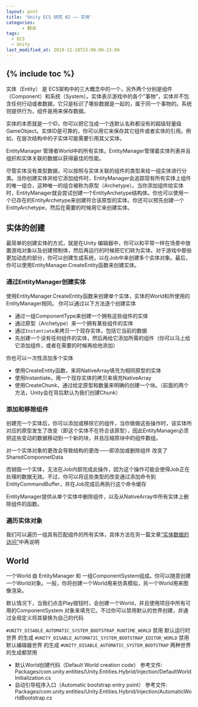 ```yaml
---
layout: post
title: 'Unity ECS 研究 02 —— 实体'
categories:
      - 翻译
tags:
  - ECS
  - Unity
last_modified_at: 2019-12-18T23:00:00-23:00
---
```

{% include toc %}
---

实体（Entity） 是 ECS架构中的三大概念中的一个，另外两个分别是组件（Component）和系统（System）。实体表示游戏中的各个"事物"，实体并不包含任何行动或者数据，它只是标识了哪些数据是一起的，属于同一个事物的。系统则提供行为，组件是用来保存数据。

实体的本质就是一个ID，你可以把它当成一个连默认名称都没有的超级轻量级GameObject。实体ID是可靠的，你可以用它来保存其它组件或者实体的引用。例如，在层次结构中的子实体可能需要引用其父实体。

EntityManager 管理者World中的所有实体。EntityManager管理着实体列表并且组织和实体关联的数据以获得最佳的性能。

尽管实体没有类型数据，可以按照与实体关联的组件的类型来给一组实体进行分类。当你创建实体并给它添加组件时，EntityManager会追踪现有所有实体上组件的唯一组合，这种唯一的组合被称为原型（Archetype）。当你添加组件给实体时，EntityManager就会尝试创建一个EntityArchetype结构体。你也可以使用一个已存在的EntityArchetype来创建符合该原型的实体。你还可以预先创建一个EntityArchetype，然后在需要的时候用它来创建实体。

## 实体的创建

最简单的创建实体的方式，就是在Unity 编辑器中，你可以和平常一样在场景中放置游戏对象以及创建预制体，然后再运行的时候把它们转为实体。对于游戏中那些更加动态的部分，你可以创建生成系统，以在Job中来创建多个实体对象。最后，你可以使用EntityManager.CreateEntity函数来创建实体。

### 通过EntityManager创建实体
使用EntityManager.CreateEntity函数来创建单个实体，实体的World和所使用的EntityManager相同。
你可以通过以下方法逐个创建实体
- 通过一组ComponentType来创建一个拥有这些组件的实体
- 通过原型（Archetype）来一个拥有某些组件的实体
- 通过`Instantiate`来拷贝一个现存实体，包括它当前的数据
- 先创建一个没有任何组件的实体，然后再给它添加所需的组件（你可以马上给它添加组件，或者在需要的时候再给他添加）

你也可以一次性添加多个实体
- 使用CreateEntity函数，来将NativeArray填充为相同原型的实体
- 使用Instantiate，用一个现存实体的拷贝来填充NativeArray
- 使用CreateChunk，通过给定原型和数量来明确的创建一个块。（前面的两个方法，Unity会在背后默认为我们创建Chunk）

### 添加和移除组件
创建完一个实体后，你可以添加或移除它的组件，当你做做这些操作时，该实体所对应的原型发生了改变（即这个实体不在符合该原型），因此EntityManager必须把这些变动的数据移动到一个新的块，并且压缩原块中的组件数组。

对一个实体对象的更改会导致结构的更改——即添加或删除组件 改变了SharedComponnetData

而销毁一个实体，无法在Job内部完成此操作，因为这个操作可能会使得Job正在处理的数据无效。不过，你可以将这些类型的改变通过添加命令到EntityCommandBuffer，并在Job完成后再执行这个命令缓存

EntityManager提供从单个实体中删除组件，以及从NativeArray中所有实体上删除组件的函数。

### 遍历实体对象
我们可以遍历一组具有匹配组件的所有实体，具体方法在另一篇文章[“实体数据的访问”]()中再说明

## World
一个World 由 EntityManager 和 一组ComponentSystem组成。你可以随意创建一个World对象。一般，你将创建一个World用来仿真模拟，另一个World用来图像渲染。

默认情况下，当我们点击Play按钮时，会创建一个World，并且使用项目中所有可用的ComponentSystem 对象来填充它。不过你可以禁用默认的世界创建，并通过全局定义将其替换为自己的代码

`#UNITY_DISABLE_AUTOMATIC_SYSTEM_BOOTSTRAP_RUNTIME_WORLD`  禁用 默认运行时世界 的生成
`#UNITY_DISABLE_AUTOMATIC_SYSTEM_BOOTSTRAP_EDITOR_WORLD`  禁用 默认编辑器世界 的生成
`#UNITY_DISABLE_AUTOMATIC_SYSTEM_BOOTSTRAP` 两种世界的生成都禁用

- 默认World创建代码（Default World creation code）
参考文件: Packages/com.unity.entities/Unity.Entities.Hybrid/Injection/DefaultWorldInitialization.cs
- 自动引导程序入口（Automatic bootstrap entry point）
参考文件: Packages/com.unity.entities/Unity.Entities.Hybrid/Injection/AutomaticWorldBootstrap.cs
